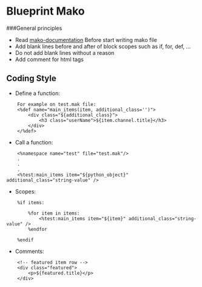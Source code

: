 Blueprint Mako
=============

###General principles
* Read [mako-documentation](http://docs.makotemplates.org/en/latest/syntax.html) Before start writing mako file
* Add blank lines before and after of block scopes such as if, for, def, ...
* Do not add blank lines without a reason
* Add comment for html tags 


Coding Style
------------

* Define a function:
```mako
    For example on test.mak file:
    <%def name="main_items(item, additional_class='')">
        <div class="${additional_class}">
            <h3 class="userName">${item.channel.title}</h3>
        </div>
    </%def>
```

* Call a function:
```mako
    <%namespace name="test" file="test.mak"/>
    . 
    . 
    .
    <%test:main_items item="${python_object}" additional_class="string-value" />
```

* Scopes:
```mako
    %if items:
    
        %for item in items:
            <%test:main_items item="${item}" additional_class="string-value" />
        %endfor
        
    %endif
```

* Comments:
```mako
    <!-- featured item row -->
    <div class="featured">
        <p>${featured.title}</p>
    </div>
```
